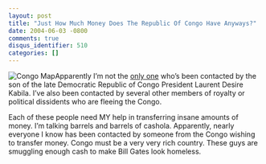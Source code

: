 ```yaml
---
layout: post
title: "Just How Much Money Does The Republic Of Congo Have Anyways?"
date: 2004-06-03 -0800
comments: true
disqus_identifier: 510
categories: []
---
```

![Congo Map](/images/Congo.jpg)Apparently I’m not the [only
one](http://weblogs.asp.net/rosherove/archive/2004/06/02/146362.aspx "Congo Spam")
who’s been contacted by the son of the late Democratic Republic of Congo
President Laurent Desire Kabila. I’ve also been contacted by several
other members of royalty or political dissidents who are fleeing the
Congo.

Each of these people need MY help in transferring insane amounts of
money. I’m talking barrels and barrels of cashola. Apparently, nearly
everyone I know has been contacted by someone from the Congo wishing to
transfer money. Congo must be a very very rich country. These guys are
smuggling enough cash to make Bill Gates look homeless.

